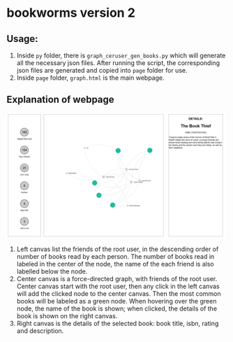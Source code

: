 # bookworms version 2

## Usage:

1. Inside `py` folder, there is `graph_ceruser_gen_books.py` which will generate all the necessary json files. After running the script, the corresponding json files are generated and copied into `page` folder for use.
2. Inside `page` folder, `graph.html` is the main webpage.

## Explanation of webpage

![screenshot of the webpage](https://github.com/vishwasuppoor/bookwormsv2/blob/master/misc/screenshot.png)

1. Left canvas list the friends of the root user, in the descending order of number of books read by each person. The number of books read in labeled in the center of the node, the name of the each friend is also labelled below the node.
2. Center canvas is a force-directed graph, with friends of the root user. Center canvas start with the root user, then any click in the left canvas will add the clicked node to the center canvas. Then the most common books will be labeled as a green node. When hovering over the green node, the name of the book is shown; when clicked, the details of the book is shown on the right canvas.
3. Right canvas is the details of the selected book: book title, isbn, rating and description.
